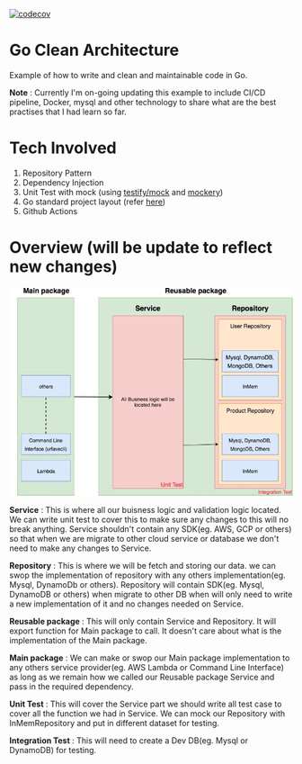 [![codecov](https://codecov.io/gh/pangminfu/go-clean-arch/branch/master/graph/badge.svg)](https://codecov.io/gh/pangminfu/go-clean-arch)

# Go Clean Architecture
Example of how to write and clean and maintainable code in Go.

**Note** : Currently I'm on-going updating this example to include CI/CD pipeline, Docker, mysql and other technology to share what are the best practises that I had learn so far.

# Tech Involved
1. Repository Pattern
2. Dependency Injection
3. Unit Test with mock (using [testify/mock](https://github.com/stretchr/testify) and [mockery](https://github.com/vektra/mockery))
4. Go standard project layout (refer [here](https://github.com/golang-standards/project-layout))
5. Github Actions

# Overview (will be update to reflect new changes)

![Image of Diagram](https://github.com/pangminfu/go-clean-arch/blob/master/overview.jpg)

**Service** : This is where all our buisness logic and validation logic located. We can write unit test to cover this to make sure any changes to this will no break anything. Service shouldn't contain any SDK(eg. AWS, GCP or others) so that when we are migrate to other cloud service or database we don't need to make any changes to Service.

**Repository** : This is where we will be fetch and storing our data. we can swop the implementation of repository with any others implementation(eg. Mysql, DynamoDb or others). Repository will contain SDK(eg. Mysql, DynamoDB or others) when migrate to other DB when will only need to write a new implementation of it and no changes needed on Service.

**Reusable package** : This will only contain Service and Repository. It will export function for Main package to call. It doesn't care about what is the implementation of the Main package. 

**Main package** : We can make or swop our Main package implementation to any others service provider(eg. AWS Lambda or Command Line Interface) as long as we remain how we called our Reusable package Service and pass in the required dependency.

**Unit Test** : This will cover the Service part we should write all test case to cover all the function we had in Service. We can mock our Repository with InMemRepository and put in different dataset for testing.

**Integration Test** : This will need to create a Dev DB(eg. Mysql or DynamoDB) for testing.